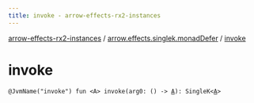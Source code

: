 ```yaml
---
title: invoke - arrow-effects-rx2-instances
---
```


[arrow-effects-rx2-instances](../index.html) / [arrow.effects.singlek.monadDefer](index.html) / [invoke](./invoke.html)

# invoke

`@JvmName("invoke") fun <A> invoke(arg0: () -> `[`A`](invoke.html#A)`): SingleK<`[`A`](invoke.html#A)`>`